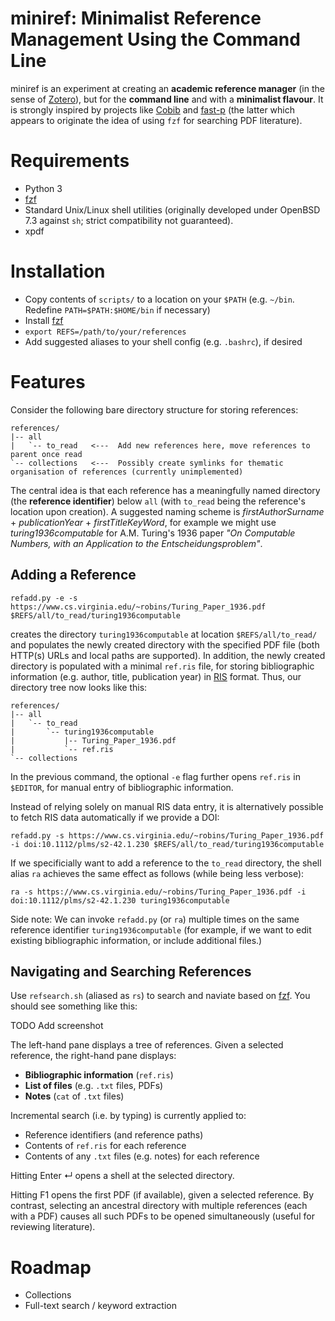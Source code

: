 # miniref: Minimalist Reference Management Using the Command Line
miniref is an experiment at creating an **academic reference manager** (in the sense of [Zotero](https://www.zotero.org)), but for the **command line** and with a **minimalist flavour**. It is strongly inspired by projects like [Cobib](https://mrossinek.gitlab.io/programming/introducing-cobib/) and [fast-p](https://github.com/bellecp/fast-p) (the latter which appears to originate the idea of using `fzf` for searching PDF literature). 

# Requirements
* Python 3
* [fzf](https://github.com/junegunn/fzf)
* Standard Unix/Linux shell utilities (originally developed under OpenBSD 7.3 against `sh`; strict compatibility not guaranteed).
* xpdf

# Installation
* Copy contents of `scripts/` to a location on your `$PATH` (e.g. `~/bin`. Redefine `PATH=$PATH:$HOME/bin` if necessary)
* Install [fzf](https://github.com/junegunn/fzf)
* `export REFS=/path/to/your/references`
* Add suggested aliases to your shell config (e.g. `.bashrc`), if desired
  
# Features
Consider the following bare directory structure for storing references:
```
references/
|-- all
|   `-- to_read   <---  Add new references here, move references to parent once read
`-- collections   <---  Possibly create symlinks for thematic organisation of references (currently unimplemented)
```
The central idea is that each reference has a meaningfully named directory (the **reference identifier**) below `all` (with `to_read` being the reference's location upon creation). A suggested naming scheme is *firstAuthorSurname* + *publicationYear* + *firstTitleKeyWord*, for example we might use *turing1936computable* for A.M. Turing's 1936 paper *"On Computable Numbers, with an Application to the Entscheidungsproblem"*.

## Adding a Reference
```
refadd.py -e -s https://www.cs.virginia.edu/~robins/Turing_Paper_1936.pdf $REFS/all/to_read/turing1936computable
```
creates the directory `turing1936computable` at location `$REFS/all/to_read/` and populates the newly created directory with the specified PDF file (both HTTP(s) URLs and local paths are supported). In addition, the newly created directory is populated with a minimal `ref.ris` file, for storing bibliographic information (e.g. author, title, publication year) in [RIS](https://en.wikipedia.org/wiki/RIS_(file_format)) format. Thus, our directory tree now looks like this:
```
references/
|-- all
|   `-- to_read
|       `-- turing1936computable
|           |-- Turing_Paper_1936.pdf
|           `-- ref.ris
`-- collections
```
In the previous command, the optional `-e` flag further opens `ref.ris` in `$EDITOR`, for manual entry of bibliographic information. 

Instead of relying solely on manual RIS data entry, it is alternatively possible to fetch RIS data automatically if we provide a DOI:
```
refadd.py -s https://www.cs.virginia.edu/~robins/Turing_Paper_1936.pdf -i doi:10.1112/plms/s2-42.1.230 $REFS/all/to_read/turing1936computable
```
If we specificially want to add a reference to the `to_read` directory, the shell alias `ra` achieves the same effect as follows (while being less verbose):
```
ra -s https://www.cs.virginia.edu/~robins/Turing_Paper_1936.pdf -i doi:10.1112/plms/s2-42.1.230 turing1936computable
```
Side note: We can invoke `refadd.py` (or `ra`) multiple times on the same reference identifier `turing1936computable` (for example, if we want to edit existing bibliographic information, or include additional files.)

## Navigating and Searching References
Use `refsearch.sh` (aliased as `rs`) to search and naviate based on [fzf](https://github.com/junegunn/fzf). You should see something like this:

TODO Add screenshot

The left-hand pane displays a tree of references. Given a selected reference, the right-hand pane displays:
* **Bibliographic information** (`ref.ris`)
* **List of files** (e.g. `.txt` files, PDFs)
* **Notes** (`cat` of `.txt` files)

Incremental search (i.e. by typing) is currently applied to:
* Reference identifiers (and reference paths)
* Contents of `ref.ris` for each reference
* Contents of any `.txt` files (e.g. notes) for each reference

Hitting Enter ↵ opens a shell at the selected directory.

Hitting F1 opens the first PDF (if available), given a selected reference. By contrast, selecting an ancestral directory with multiple references (each with a PDF) causes all such PDFs to be opened simultaneously (useful for reviewing literature).

# Roadmap
* Collections
* Full-text search / keyword extraction

